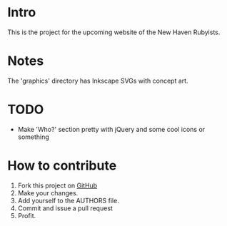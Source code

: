 # Intro

This is the project for the upcoming website of the New Haven
Rubyists.

# Notes
The 'graphics' directory has Inkscape SVGs with concept art.

# TODO
* Make 'Who?' section pretty with jQuery and some cool icons or something

# How to contribute
1. Fork this project on [GitHub](http://github.com/yonkeltron/NHV-Ruby-site)
2. Make your changes.
3. Add yourself to the AUTHORS file.
4. Commit and issue a pull request
5. Profit.